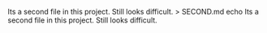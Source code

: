 Its a second file in this project. Still looks difficult. > SECOND.md
echo Its a second file in this project. Still looks difficult.
